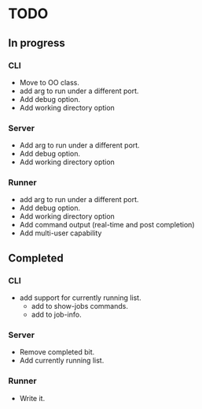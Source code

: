 # TODO

## In progress

### CLI
  * Move to OO class.
  * add arg to run under a different port.
  * Add debug option.
  * Add working directory option

### Server
  * Add arg to run under a different port.
  * Add debug option.
  * Add working directory option


### Runner
  * add arg to run under a different port.
  * Add debug option.
  * Add working directory option
  * Add command output (real-time and post completion)
  * Add multi-user capability

## Completed

### CLI
* add support for currently running list.
  * add to show-jobs commands.
  * add to job-info.

### Server
  * Remove completed bit.
  * Add currently running list.
  

### Runner
  * Write it.
